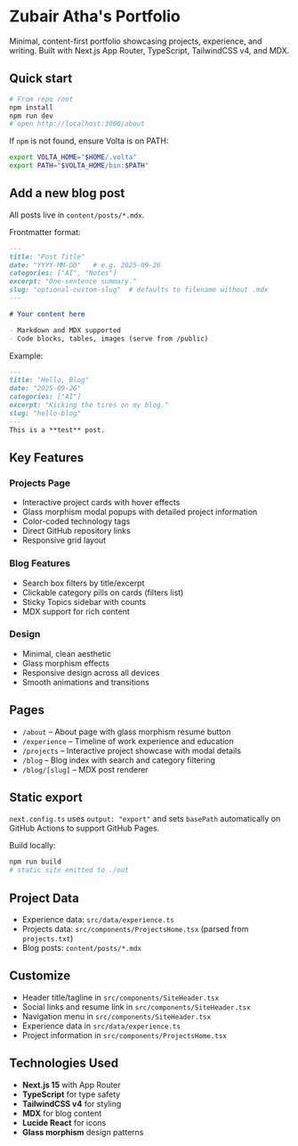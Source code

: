 # Zubair Atha's Portfolio

Minimal, content-first portfolio showcasing projects, experience, and writing. Built with Next.js App Router, TypeScript, TailwindCSS v4, and MDX.

## Quick start

```bash
# From repo root
npm install
npm run dev
# open http://localhost:3000/about
```

If `npm` is not found, ensure Volta is on PATH:
```bash
export VOLTA_HOME="$HOME/.volta"
export PATH="$VOLTA_HOME/bin:$PATH"
```

## Add a new blog post

All posts live in `content/posts/*.mdx`.

Frontmatter format:
```md
---
title: "Post Title"
date: "YYYY-MM-DD"   # e.g. 2025-09-26
categories: ["AI", "Notes"]
excerpt: "One-sentence summary."
slug: "optional-custom-slug"  # defaults to filename without .mdx
---

# Your content here

- Markdown and MDX supported
- Code blocks, tables, images (serve from /public)
```

Example:
```md
---
title: "Hello, Blog"
date: "2025-09-26"
categories: ["AI"]
excerpt: "Kicking the tires on my blog."
slug: "hello-blog"
---
This is a **test** post.
```

## Key Features

### Projects Page
- Interactive project cards with hover effects
- Glass morphism modal popups with detailed project information
- Color-coded technology tags
- Direct GitHub repository links
- Responsive grid layout

### Blog Features
- Search box filters by title/excerpt
- Clickable category pills on cards (filters list)
- Sticky Topics sidebar with counts
- MDX support for rich content

### Design
- Minimal, clean aesthetic
- Glass morphism effects
- Responsive design across all devices
- Smooth animations and transitions

## Pages
- `/about` – About page with glass morphism resume button
- `/experience` – Timeline of work experience and education
- `/projects` – Interactive project showcase with modal details
- `/blog` – Blog index with search and category filtering
- `/blog/[slug]` – MDX post renderer

## Static export
`next.config.ts` uses `output: "export"` and sets `basePath` automatically on GitHub Actions to support GitHub Pages.

Build locally:
```bash
npm run build
# static site emitted to ./out
```

## Project Data
- Experience data: `src/data/experience.ts`
- Projects data: `src/components/ProjectsHome.tsx` (parsed from `projects.txt`)
- Blog posts: `content/posts/*.mdx`

## Customize
- Header title/tagline in `src/components/SiteHeader.tsx`
- Social links and resume link in `src/components/SiteHeader.tsx`
- Navigation menu in `src/components/SiteHeader.tsx`
- Experience data in `src/data/experience.ts`
- Project information in `src/components/ProjectsHome.tsx`

## Technologies Used
- **Next.js 15** with App Router
- **TypeScript** for type safety
- **TailwindCSS v4** for styling
- **MDX** for blog content
- **Lucide React** for icons
- **Glass morphism** design patterns
